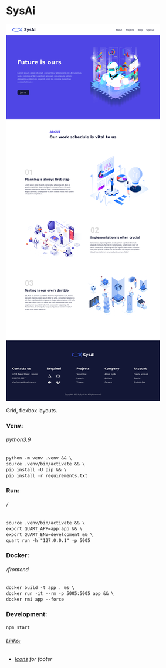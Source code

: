 # SysAi
![](image.png)

Grid, flexbox layouts.
### Venv: 
###### python3.9
```
python -m venv .venv && \
source .venv/bin/activate && \
pip install -U pip && \
pip install -r requirements.txt
```
### Run:
###### /
```
source .venv/bin/activate && \
export QUART_APP=app:app && \
export QUART_ENV=development && \
quart run -h "127.0.0.1" -p 5005
```
### Docker:
###### /frontend
```
docker build -t app . && \
docker run -it --rm -p 5005:5005 app && \
docker rmi app --force
```

### Development:
```bash
npm start
```

###### [Links:]()
+ ###### [Icons](https://ionic.io/ionicons) for footer